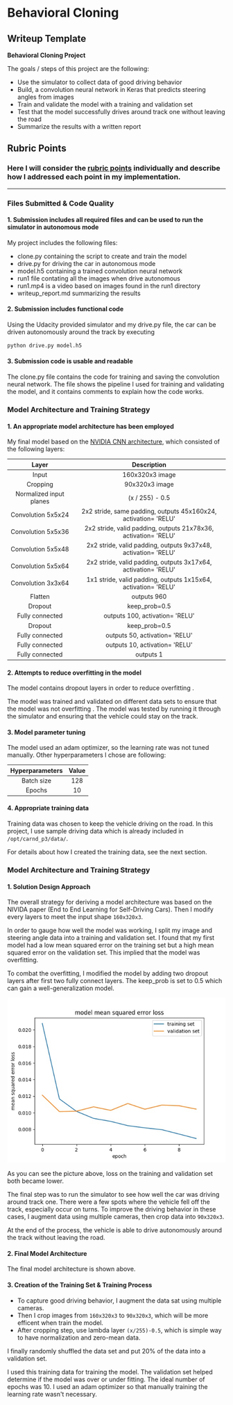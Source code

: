 # **Behavioral Cloning** 

## Writeup Template


**Behavioral Cloning Project**

The goals / steps of this project are the following:
* Use the simulator to collect data of good driving behavior
* Build, a convolution neural network in Keras that predicts steering angles from images
* Train and validate the model with a training and validation set
* Test that the model successfully drives around track one without leaving the road
* Summarize the results with a written report


[//]: # (Image References)

[image1]: ./loss.jpg "loss images"

## Rubric Points
### Here I will consider the [rubric points](https://review.udacity.com/#!/rubrics/432/view) individually and describe how I addressed each point in my implementation.  

---
### Files Submitted & Code Quality

#### 1. Submission includes all required files and can be used to run the simulator in autonomous mode

My project includes the following files:
* clone.py containing the script to create and train the model
* drive.py for driving the car in autonomous mode
* model.h5 containing a trained convolution neural network 
* run1 file contating all the images when drive autonomous
* run1.mp4 is a video based on images found in the run1 directory
* writeup_report.md summarizing the results

#### 2. Submission includes functional code
Using the Udacity provided simulator and my drive.py file, the car can be driven autonomously around the track by executing 
```sh
python drive.py model.h5
```

#### 3. Submission code is usable and readable

The clone.py file contains the code for training and saving the convolution neural network. The file shows the pipeline I used for training and validating the model, and it contains comments to explain how the code works.

### Model Architecture and Training Strategy

#### 1. An appropriate model architecture has been employed

My final model based on the [NVIDIA CNN architecture](https://images.nvidia.com/content/tegra/automotive/images/2016/solutions/pdf/end-to-end-dl-using-px.pdf), which consisted of the following layers:

| Layer         		|     Description	        					| 
|:---------------------:|:---------------------------------------------------:| 
| Input         		| 160x320x3 image   								| 
|Cropping				|90x320x3 image 									|
|Normalized input planes| (x / 255) - 0.5				|
| Convolution 5x5x24     	| 2x2 stride, same padding, outputs 45x160x24, activation= 'RELU' 	|
| Convolution 5x5x36     	| 2x2 stride, valid padding, outputs 21x78x36, activation= 'RELU' 	|
| Convolution 5x5x48     	| 2x2 stride, valid padding, outputs 9x37x48, activation= 'RELU' 	|
| Convolution 5x5x64     	| 2x2 stride, valid padding, outputs 3x17x64, activation= 'RELU' 	|
| Convolution 3x3x64	    | 1x1 stride, valid padding, outputs 1x15x64, activation= 'RELU'    |
| Flatten					| outputs 960														|
| Dropout 	| keep_prob=0.5	|
| Fully connected		| outputs 100, activation= 'RELU'        									|
| Dropout 	| keep_prob=0.5	|
| Fully connected		| outputs 50, activation= 'RELU'        									|
| Fully connected		| outputs 10, activation= 'RELU'        									|
| Fully connected		| outputs 1       									|


#### 2. Attempts to reduce overfitting in the model

The model contains dropout layers in order to reduce overfitting . 

The model was trained and validated on different data sets to ensure that the model was not overfitting . The model was tested by running it through the simulator and ensuring that the vehicle could stay on the track.

#### 3. Model parameter tuning

The model used an adam optimizer, so the learning rate was not tuned manually.
Other hyperparameters I chose are following:

|	Hyperparameters 	| Value 	|
|:------------:|:-----:|
| 	Batch size 	|	128 |
| 	Epochs 	| 10	|

#### 4. Appropriate training data

Training data was chosen to keep the vehicle driving on the road. In this project, I use sample driving data which is already included in `/opt/carnd_p3/data/`.

For details about how I created the training data, see the next section. 

### Model Architecture and Training Strategy

#### 1. Solution Design Approach

The overall strategy for deriving a model architecture was based on the NIVIDA paper (End to End Learning for Self-Driving Cars). Then I modify every layers to meet the input shape `160x320x3`.

In order to gauge how well the model was working, I split my image and steering angle data into a training and validation set. I found that my first model had a low mean squared error on the training set but a high mean squared error on the validation set. This implied that the model was overfitting. 

To combat the overfitting, I modified the model by adding two dropout layers after first two fully connect layers. The keep_prob is set to 0.5 which can gain a well-generalization model. 

![alt text][image1]

As you can see the picture above, loss on the training and validation set both became lower.


The final step was to run the simulator to see how well the car was driving around track one. There were a few spots where the vehicle fell off the track, especially occur on turns. To improve the driving behavior in these cases, I augment data using multiple cameras, then crop data into `90x320x3`.

At the end of the process, the vehicle is able to drive autonomously around the track without leaving the road.

#### 2. Final Model Architecture

The final model architecture is shown above.

#### 3. Creation of the Training Set & Training Process

* To capture good driving behavior, I augment the data sat using multiple cameras.
* Then I crop images from `160x320x3` to `90x320x3`, which will be more efficent when train the model.
* After cropping step, use lambda layer `(x/255)-0.5`, which is simple way to have normalization and zero-mean data.

I finally randomly shuffled the data set and put 20% of the data into a validation set. 

I used this training data for training the model. The validation set helped determine if the model was over or under fitting. The ideal number of epochs was 10. I used an adam optimizer so that manually training the learning rate wasn't necessary.
